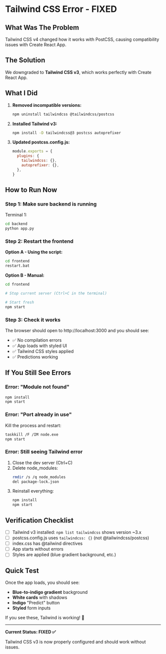 # Tailwind CSS Error - FIXED

## What Was The Problem

Tailwind CSS v4 changed how it works with PostCSS, causing compatibility issues with Create React App.

## The Solution

We downgraded to **Tailwind CSS v3**, which works perfectly with Create React App.

## What I Did

1. **Removed incompatible versions:**
   ```bash
   npm uninstall tailwindcss @tailwindcss/postcss
   ```

2. **Installed Tailwind v3:**
   ```bash
   npm install -D tailwindcss@3 postcss autoprefixer
   ```

3. **Updated postcss.config.js:**
   ```js
   module.exports = {
     plugins: {
       tailwindcss: {},
       autoprefixer: {},
     },
   }
   ```

## How to Run Now

### Step 1: Make sure backend is running

Terminal 1:
```bash
cd backend
python app.py
```

### Step 2: Restart the frontend

**Option A - Using the script:**
```bash
cd frontend
restart.bat
```

**Option B - Manual:**
```bash
cd frontend

# Stop current server (Ctrl+C in the terminal)

# Start fresh
npm start
```

### Step 3: Check it works

The browser should open to http://localhost:3000 and you should see:
- ✅ No compilation errors
- ✅ App loads with styled UI
- ✅ Tailwind CSS styles applied
- ✅ Predictions working

## If You Still See Errors

### Error: "Module not found"

```bash
npm install
npm start
```

### Error: "Port already in use"

Kill the process and restart:
```bash
taskkill /F /IM node.exe
npm start
```

### Error: Still seeing Tailwind error

1. Close the dev server (Ctrl+C)
2. Delete node_modules:
   ```bash
   rmdir /s /q node_modules
   del package-lock.json
   ```
3. Reinstall everything:
   ```bash
   npm install
   npm start
   ```

## Verification Checklist

- [ ] Tailwind v3 installed: `npm list tailwindcss` shows version ~3.x
- [ ] postcss.config.js uses `tailwindcss: {}` (not @tailwindcss/postcss)
- [ ] index.css has @tailwind directives
- [ ] App starts without errors
- [ ] Styles are applied (blue gradient background, etc.)

## Quick Test

Once the app loads, you should see:
- **Blue-to-indigo gradient** background
- **White cards** with shadows
- **Indigo** "Predict" button
- **Styled** form inputs

If you see these, Tailwind is working! 🎉

---

**Current Status: FIXED ✅**

Tailwind CSS v3 is now properly configured and should work without issues.
